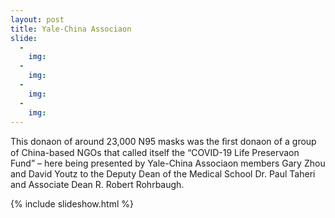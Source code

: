 ```yaml
---
layout: post
title: Yale-China Associaon
slide:
  -
    img:
  -
    img:
  -
    img:
  -
    img:
---
```


This donaon of around 23,000 N95 masks was the ﬁrst donaon of a group of China-based NGOs that called itself the “COVID-19 Life Preservaon Fund” – here being presented by Yale-China Associaon members Gary Zhou and David Youtz to the Deputy Dean of the Medical School Dr. Paul Taheri and Associate Dean R. Robert Rohrbaugh.

{% include slideshow.html %}

